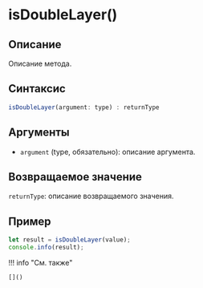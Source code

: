 # isDoubleLayer()

## Описание
Описание метода.

## Синтаксис
```javascript
isDoubleLayer(argument: type) : returnType
```

## Аргументы
- `argument` (type, обязательно): описание аргумента.

## Возвращаемое значение
`returnType`: описание возвращаемого значения.

## Пример
```javascript linenums="1"
let result = isDoubleLayer(value);
console.info(result);
```

!!! info "См. также"

    []()

